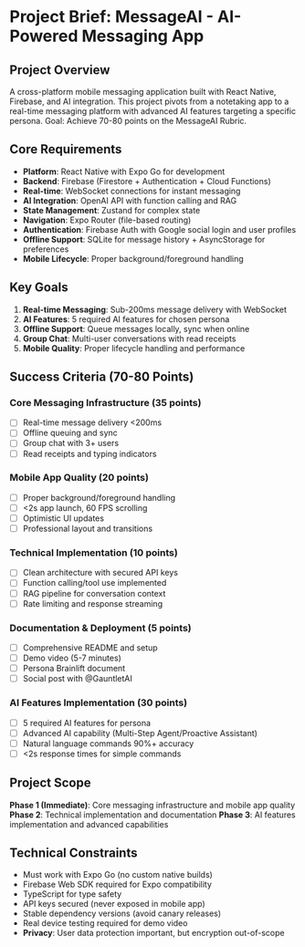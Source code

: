 # Project Brief: MessageAI - AI-Powered Messaging App

## Project Overview

A cross-platform mobile messaging application built with React Native, Firebase, and AI integration. This project pivots from a notetaking app to a real-time messaging platform with advanced AI features targeting a specific persona. Goal: Achieve 70-80 points on the MessageAI Rubric.

## Core Requirements

- **Platform**: React Native with Expo Go for development
- **Backend**: Firebase (Firestore + Authentication + Cloud Functions)
- **Real-time**: WebSocket connections for instant messaging
- **AI Integration**: OpenAI API with function calling and RAG
- **State Management**: Zustand for complex state
- **Navigation**: Expo Router (file-based routing)
- **Authentication**: Firebase Auth with Google social login and user profiles
- **Offline Support**: SQLite for message history + AsyncStorage for preferences
- **Mobile Lifecycle**: Proper background/foreground handling

## Key Goals

1. **Real-time Messaging**: Sub-200ms message delivery with WebSocket
2. **AI Features**: 5 required AI features for chosen persona
3. **Offline Support**: Queue messages locally, sync when online
4. **Group Chat**: Multi-user conversations with read receipts
5. **Mobile Quality**: Proper lifecycle handling and performance

## Success Criteria (70-80 Points)

### Core Messaging Infrastructure (35 points)

- [ ] Real-time message delivery <200ms
- [ ] Offline queuing and sync
- [ ] Group chat with 3+ users
- [ ] Read receipts and typing indicators

### Mobile App Quality (20 points)

- [ ] Proper background/foreground handling
- [ ] <2s app launch, 60 FPS scrolling
- [ ] Optimistic UI updates
- [ ] Professional layout and transitions

### Technical Implementation (10 points)

- [ ] Clean architecture with secured API keys
- [ ] Function calling/tool use implemented
- [ ] RAG pipeline for conversation context
- [ ] Rate limiting and response streaming

### Documentation & Deployment (5 points)

- [ ] Comprehensive README and setup
- [ ] Demo video (5-7 minutes)
- [ ] Persona Brainlift document
- [ ] Social post with @GauntletAI

### AI Features Implementation (30 points)

- [ ] 5 required AI features for persona
- [ ] Advanced AI capability (Multi-Step Agent/Proactive Assistant)
- [ ] Natural language commands 90%+ accuracy
- [ ] <2s response times for simple commands

## Project Scope

**Phase 1 (Immediate)**: Core messaging infrastructure and mobile app quality
**Phase 2**: Technical implementation and documentation
**Phase 3**: AI features implementation and advanced capabilities

## Technical Constraints

- Must work with Expo Go (no custom native builds)
- Firebase Web SDK required for Expo compatibility
- TypeScript for type safety
- API keys secured (never exposed in mobile app)
- Stable dependency versions (avoid canary releases)
- Real device testing required for demo video
- **Privacy**: User data protection important, but encryption out-of-scope
